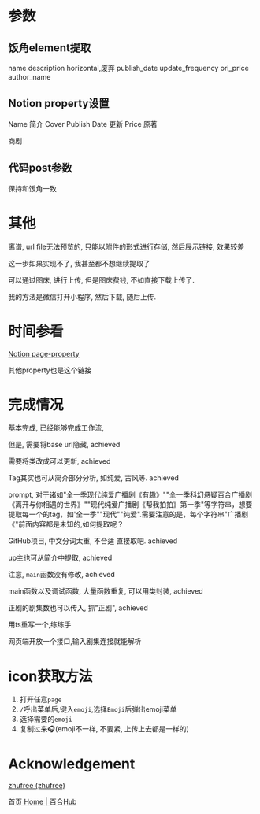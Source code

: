 # 参数

## 饭角element提取

name
description
horizontal,废弃
publish_date
update_frequency
ori_price
author_name

## Notion property设置

Name
简介
Cover
Publish Date
更新
Price
原著

商剧

## 代码post参数

保持和饭角一致


# 其他

离谱, url file无法预览的, 只能以附件的形式进行存储, 然后展示链接, 效果较差

这一步如果实现不了, 我甚至都不想继续提取了

可以通过图床, 进行上传, 但是图床费钱, 不如直接下载上传了.

我的方法是微信打开小程序, 然后下载, 随后上传.

# 时间参看

[Notion page-property](https://developers.notion.com/reference/page-property-values#files)

其他property也是这个链接

# 完成情况

基本完成, 已经能够完成工作流,

但是, 需要将base url隐藏, achieved

需要将类改成可以更新, achieved

Tag其实也可从简介部分分析, 如纯爱, 古风等. achieved

prompt, 对于诸如"全一季现代纯爱广播剧《有趣》""全一季科幻悬疑百合广播剧《离开与你相遇的世界》""现代纯爱广播剧《帮我拍拍》第一季"等字符串，想要提取每一个的tag，如'全一季""现代""纯爱".需要注意的是，每个字符串"广播剧《"前面内容都是未知的,如何提取呢？

GitHub项目, 中文分词太重, 不合适
直接取吧. achieved

up主也可从简介中提取, achieved

注意, `main`函数没有修改, achieved

main函数以及调试函数, 大量函数重复, 可以用类封装, achieved

正剧的剧集数也可以传入, 抓"正剧", achieved

用ts重写一个,练练手

网页端开放一个接口,输入剧集连接就能解析

# icon获取方法

1. 打开任意`page`
2. `/`呼出菜单后,键入`emoji`,选择`Emoji`后弹出emoji菜单
3. 选择需要的`emoji`
4. 复制过来🎧(emoji不一样, 不要紧, 上传上去都是一样的)



# Acknowledgement

[zhufree (zhufree)](https://github.com/zhufree)

[首页 Home | 百合Hub](https://baihehub.com/)
